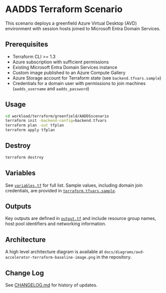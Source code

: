 # AADDS Terraform Scenario

This scenario deploys a greenfield Azure Virtual Desktop (AVD) environment with session hosts joined to Microsoft Entra Domain Services.

## Prerequisites
- Terraform CLI >= 1.3
- Azure subscription with sufficient permissions
- Existing Microsoft Entra Domain Services instance
- Custom image published to an Azure Compute Gallery
- Azure Storage account for Terraform state (see `backend.tfvars.sample`)
- Credentials for a domain user with permissions to join machines (`aadds_username` and `aadds_password`)

## Usage
```bash
cd workload/terraform/greenfield/AADDSscenario
terraform init -backend-config=backend.tfvars
terraform plan -out tfplan
terraform apply tfplan
```

## Destroy
```bash
terraform destroy
```

## Variables
See [`variables.tf`](variables.tf) for full list. Sample values, including domain join credentials, are provided in [`terraform.tfvars.sample`](terraform.tfvars.sample).

## Outputs
Key outputs are defined in [`output.tf`](output.tf) and include resource group names, host pool identifiers and networking information.

## Architecture
A high level architecture diagram is available at `docs/diagrams/avd-accelerator-terraform-baseline-image.png` in the repository.

## Change Log
See [CHANGELOG.md](CHANGELOG.md) for history of updates.
